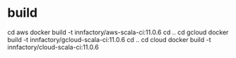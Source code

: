 # build 
cd aws
docker build -t innfactory/aws-scala-ci:11.0.6
cd ..
cd gcloud
docker build -t innfactory/gcloud-scala-ci:11.0.6
cd ..
cd cloud
docker build -t innfactory/cloud-scala-ci:11.0.6

